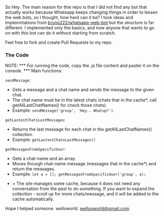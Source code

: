 So Hey. The main reason for thie repo is that I did not find any bot that actually works because Whatsapp keeps changing things in order to lessen the web bots, so I thought, how hard can it be?
I took ideas and implemntations from [bruno222/whatsapp-web-bot](https://github.com/bruno222/whatsapp-web-bot) but the structure is far different.
I implemented only the basics, and now anyone that wants to go on with this bot can do it without starting from scratch.

Feel free to fork and create Pull Requests to my repo.

### The Code ###

NOTE: *** For running the code, copy the .js file content and paster it on the console. ***
Main functions:

`sendMessage`:
 - Gets a message and a chat name and sends the message to the given chat.
 - The chat name must be in the latest chats (chats that in the cache*, call getAllLastChatNames() for check those chats).
 - Example: `sendMessage('group', 'Hey.. Whatup?')`.

`getLastestChatsLastMessages`:
 - Returns the last message for each chat in the getAllLastChatNames() collection.
 - Example: `getLastestChatsLastMessages()`

`getMessagesFromSpecificUser`:
 - Gets a chat-name and an array.
 - Moves thourgh chat-name message (messages that in the cache*) and return the messages.
 - Example: `let a = []; getMessagesFromSpecificUser('group', a);`

* = The site manages some cache, because it does not need any conversation from the past to do something. If you want to expand the collection - scroll up for more chats/message, and it will be added to the cache automatically.

Hope I helped someone.
welloworld.
wellosworld@gmail.com
